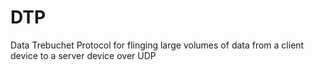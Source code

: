 # DTP
Data Trebuchet Protocol for flinging large volumes of data from a client device to a server device over UDP
